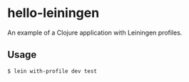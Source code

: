 # hello-leiningen

An example of a Clojure application with Leiningen profiles.


## Usage

    $ lein with-profile dev test